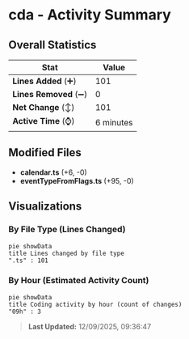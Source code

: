# cda - Activity Summary 

## Overall Statistics

| Stat                   | Value                                                             |
| ---------------------- | ----------------------------------------------------------------- |
| **Lines Added** (➕)   | 101                                          |
| **Lines Removed** (➖) | 0                                        |
| **Net Change** (↕)    | 101                |
| **Active Time** (⌚)   | 6 minutes |


## Modified Files
- **calendar.ts** (+6, -0)
- **eventTypeFromFlags.ts** (+95, -0)

## Visualizations

### By File Type (Lines Changed)

```mermaid
pie showData
title Lines changed by file type
".ts" : 101
```

### By Hour (Estimated Activity Count)

```mermaid
pie showData
title Coding activity by hour (count of changes)
"09h" : 3
```


> **Last Updated:** 12/09/2025, 09:36:47